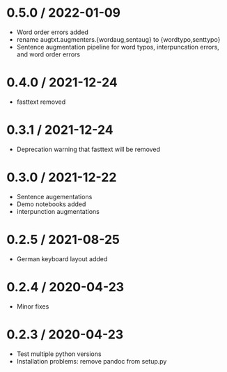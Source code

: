 # 0.5.0 / 2022-01-09

  * Word order errors added
  * rename augtxt.augmenters.{wordaug,sentaug} to {wordtypo,senttypo}
  * Sentence augmentation pipeline for word typos, interpuncation errors, and word order errors

# 0.4.0 / 2021-12-24

  * fasttext removed

# 0.3.1 / 2021-12-24

  * Deprecation warning that fasttext will be removed

# 0.3.0 / 2021-12-22

  * Sentence augementations
  * Demo notebooks added
  * interpunction augmentations

# 0.2.5 / 2021-08-25

  * German keyboard layout added

# 0.2.4 / 2020-04-23

  * Minor fixes

# 0.2.3 / 2020-04-23

  * Test multiple python versions
  * Installation problems: remove pandoc from setup.py
